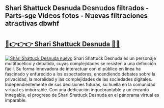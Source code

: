 ## Shari Shattuck Desnuda D𝚎sn𝚞dos filtr𝚊dos - Parts-sge Vid𝚎os f𝚘tos - N𝚞evas filtr𝚊ciones atr𝚊ctivas dbwhf

# <h2><a href="http://mb1kog.tromn.icu/?c=Shari+Shattuck+Desnuda">🔗👉👉👉 Shari Shattuck Desnuda 🔗🔗</a></h2>

[![Shari Shattuck Desnuda nuevo](https://i.imgur.com/pEAQMta.gif)](http://mb1kog.tromn.icu/?c=Shari+Shattuck+Desnuda)
Shari Shattuck Desnuda es un personaje multifacético y debatido, cuyas complejidades se resisten a una definición fácil.  Su forma innovadora de interactuar con el público en línea ha fascinado y enfurecido a los espectadores, encendiendo debates sobre la privacidad, la moralidad y las complejidades de las sociedades digitales. Independientemente de sus decisiones futuras, su huella en la comunidad virtual es imborrable. Con una dedicación inquebrantable y un encanto innegable, el progreso de Shari Shattuck Desnuda en el panorama virtual es imparable.
